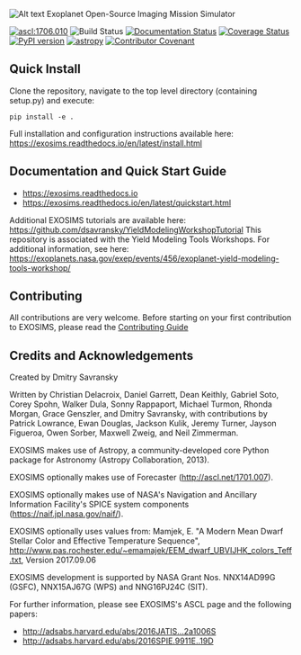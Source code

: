 ![Alt text](EXOSIMS_cropped.png)
Exoplanet Open-Source Imaging Mission Simulator

<a href="http://ascl.net/1706.010"><img src="https://img.shields.io/badge/ascl-1706.010-blue.svg?colorB=262255" alt="ascl:1706.010" /></a>
![Build Status](https://github.com/dsavransky/EXOSIMS/actions/workflows/ci.yml/badge.svg)
[![Documentation Status](https://readthedocs.org/projects/exosims/badge/?version=latest)](https://exosims.readthedocs.io/en/latest/?badge=latest)
[![Coverage Status](https://coveralls.io/repos/github/dsavransky/EXOSIMS/badge.svg?branch=master)](https://coveralls.io/github/dsavransky/EXOSIMS?branch=master)
[![PyPI version](https://badge.fury.io/py/EXOSIMS.svg)](https://badge.fury.io/py/EXOSIMS)
[![astropy](http://img.shields.io/badge/powered%20by-AstroPy-orange.svg?style=flat)](http://www.astropy.org/)
[![Contributor Covenant](https://img.shields.io/badge/Contributor%20Covenant-2.1-4baaaa.svg)](code_of_conduct.md)

Quick Install
--------------------------
Clone the repository, navigate to the top level directory (containing setup.py) and execute:
```
pip install -e .
```
Full installation and configuration instructions available here: https://exosims.readthedocs.io/en/latest/install.html

Documentation and Quick Start Guide
-----------------------------------------------------------
- https://exosims.readthedocs.io
- https://exosims.readthedocs.io/en/latest/quickstart.html

Additional EXOSIMS tutorials are available here: https://github.com/dsavransky/YieldModelingWorkshopTutorial 
This repository is associated with the Yield Modeling Tools Workshops.  For additional information, see here: https://exoplanets.nasa.gov/exep/events/456/exoplanet-yield-modeling-tools-workshop/

Contributing
-------------------------------------
All contributions are very welcome.  Before starting on your first contribution to EXOSIMS, please read the [Contributing Guide](https://github.com/dsavransky/EXOSIMS/blob/master/CONTRIBUTING.md)


Credits and Acknowledgements
------------------------------
Created by Dmitry Savransky

Written by Christian Delacroix, Daniel Garrett, Dean Keithly, Gabriel Soto, Corey Spohn, Walker Dula, Sonny Rappaport, Michael Turmon, Rhonda Morgan, Grace Genszler, and Dmitry Savransky, with contributions by Patrick Lowrance, Ewan Douglas, Jackson Kulik, Jeremy Turner, Jayson Figueroa, Owen Sorber, Maxwell Zweig, and Neil Zimmerman.

EXOSIMS makes use of Astropy, a community-developed core Python package for Astronomy (Astropy Collaboration, 2013).

EXOSIMS optionally makes use of Forecaster (http://ascl.net/1701.007).

EXOSIMS optionally makes use of NASA's Navigation and Ancillary Information Facility's SPICE system components (https://naif.jpl.nasa.gov/naif/).

EXOSIMS optionally uses values from: Mamjek, E. "A Modern Mean Dwarf Stellar Color and Effective Temperature Sequence", http://www.pas.rochester.edu/~emamajek/EEM_dwarf_UBVIJHK_colors_Teff.txt, Version 2017.09.06

EXOSIMS development is supported by NASA Grant Nos. NNX14AD99G (GSFC), NNX15AJ67G (WPS) and NNG16PJ24C (SIT).

For further information, please see EXOSIMS's ASCL page and the following papers:
- http://adsabs.harvard.edu/abs/2016JATIS...2a1006S
- http://adsabs.harvard.edu/abs/2016SPIE.9911E..19D


